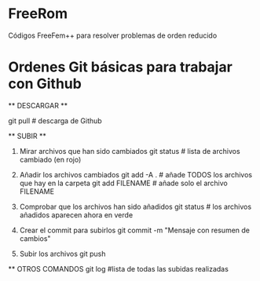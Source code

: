 # FreeRom
Códigos FreeFem++ para resolver problemas de orden reducido


# Ordenes Git básicas para trabajar con Github

** DESCARGAR **

git pull  # descarga de Github

** SUBIR **
1. Mirar archivos que han sido cambiados
git status # lista de archivos cambiado (en rojo)

2. Añadir los archivos cambiados
git add -A . # añade TODOS los archivos que hay en la carpeta
git add FILENAME # añade solo el archivo FILENAME

3. Comprobar que los archivos han sido añadidos
git status # los archivos añadidos aparecen ahora en verde

4. Crear el commit para subirlos
git commit -m "Mensaje con resumen de cambios"

5. Subir los archivos
git push 

** OTROS COMANDOS
git log #lista de todas las subidas realizadas